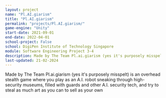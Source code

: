 ```yaml
---
layout: project
name: "Pl.AI.giarism"
title: "Pl.AI.giarism"
permalink: "projects/Pl.AI.giarism/"
game-engine: "Unity"
start-date: 2021-09-01
end-date: 2022-04-01
school-project: False
school: DigiPen Institute of Technology Singapore
module: Software Engineering Project 3-4
description: Made by The Team Pl.ai.giarism (yes it's purposely misspelt) is an overhead stealth game where you play as an A.I. robot sneaking through high-security museums, filled with guards and other A.I. security tech, and try to steal as much art as you can to sell as your own
last-updated: 21-02-2024
---
```


Made by The Team Pl.ai.giarism (yes it's purposely misspelt) is an overhead stealth game where you play as an A.I. robot sneaking through high-security museums, filled with guards and other A.I. security tech, and try to steal as much art as you can to sell as your own
